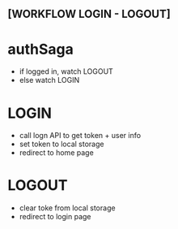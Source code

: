 ## [WORKFLOW LOGIN - LOGOUT]

# authSaga 
- if logged in, watch LOGOUT
- else watch LOGIN

# LOGIN
- call logn API to get token + user info 
- set token to local storage 
- redirect to home page

# LOGOUT
- clear toke from local storage
- redirect to login page
